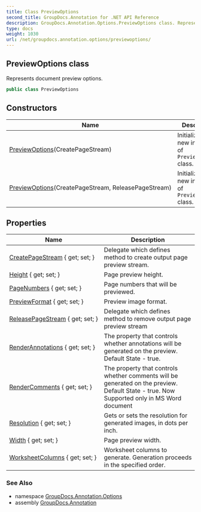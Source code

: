 ```yaml
---
title: Class PreviewOptions
second_title: GroupDocs.Annotation for .NET API Reference
description: GroupDocs.Annotation.Options.PreviewOptions class. Represents document preview options
type: docs
weight: 1030
url: /net/groupdocs.annotation.options/previewoptions/
---
```

## PreviewOptions class

Represents document preview options.

```csharp
public class PreviewOptions
```

## Constructors

| Name | Description |
| --- | --- |
| [PreviewOptions](previewoptions/#constructor)(CreatePageStream) | Initializes a new instance of `PreviewOptions` class. |
| [PreviewOptions](previewoptions/#constructor_1)(CreatePageStream, ReleasePageStream) | Initializes a new instance of `PreviewOptions` class. |

## Properties

| Name | Description |
| --- | --- |
| [CreatePageStream](../../groupdocs.annotation.options/previewoptions/createpagestream/) { get; set; } | Delegate which defines method to create output page preview stream. |
| [Height](../../groupdocs.annotation.options/previewoptions/height/) { get; set; } | Page preview height. |
| [PageNumbers](../../groupdocs.annotation.options/previewoptions/pagenumbers/) { get; set; } | Page numbers that will be previewed. |
| [PreviewFormat](../../groupdocs.annotation.options/previewoptions/previewformat/) { get; set; } | Preview image format. |
| [ReleasePageStream](../../groupdocs.annotation.options/previewoptions/releasepagestream/) { get; set; } | Delegate which defines method to remove output page preview stream |
| [RenderAnnotations](../../groupdocs.annotation.options/previewoptions/renderannotations/) { get; set; } | The property that controls whether annotations will be generated on the preview. Default State - true. |
| [RenderComments](../../groupdocs.annotation.options/previewoptions/rendercomments/) { get; set; } | The property that controls whether comments will be generated on the preview. Default State - true. Now Supported only in MS Word document |
| [Resolution](../../groupdocs.annotation.options/previewoptions/resolution/) { get; set; } | Gets or sets the resolution for generated images, in dots per inch. |
| [Width](../../groupdocs.annotation.options/previewoptions/width/) { get; set; } | Page preview width. |
| [WorksheetColumns](../../groupdocs.annotation.options/previewoptions/worksheetcolumns/) { get; set; } | Worksheet columns to generate. Generation proceeds in the specified order. |

### See Also

* namespace [GroupDocs.Annotation.Options](../../groupdocs.annotation.options/)
* assembly [GroupDocs.Annotation](../../)


